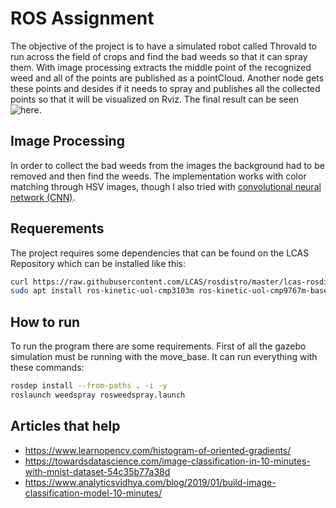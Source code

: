 # ROS Assignment
The objective of the project is to have a simulated robot called Throvald to run across the field of crops and find the bad weeds so that it can spray them. With image processing extracts the middle point of the recognized weed and all of the points are published as a pointCloud. Another node gets these points and desides if it needs to spray and publishes all the collected points so that it will be visualized on Rviz. The final result can be seen ![here](images/preview).

## Image Processing
In order to collect the bad weeds from the images the background had to be removed and then find the weeds. The implementation works with color matching through HSV images, though I also tried with [convolutional neural network (CNN)](mask_rcnn/README.md).

## Requerements
The project requires some dependencies that can be found on the LCAS Repository which can be installed like this:
```bash
curl https://raw.githubusercontent.com/LCAS/rosdistro/master/lcas-rosdistro-setup.sh | bash -
sudo apt install ros-kinetic-uol-cmp3103m ros-kinetic-uol-cmp9767m-base ros-kinetic-uol-cmp9767m-tutorial ros-kinetic-rqt-image-view
```

## How to run
To run the program there are some requirements. First of all the gazebo simulation must be running with the move_base. It can run everything with these commands:
```bash
rosdep install --from-paths . -i -y
roslaunch weedspray rosweedspray.launch
```


## Articles that help
 * https://www.learnopencv.com/histogram-of-oriented-gradients/
 * https://towardsdatascience.com/image-classification-in-10-minutes-with-mnist-dataset-54c35b77a38d
 * https://www.analyticsvidhya.com/blog/2019/01/build-image-classification-model-10-minutes/
